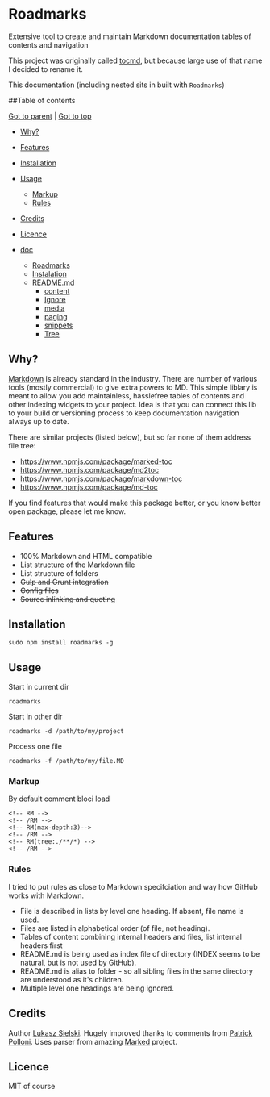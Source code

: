 Roadmarks
=========

Extensive tool to create and maintain Markdown documentation tables of contents and navigation

This project was originally called [tocmd](https://github.com/sielay/tocmd), but because large use of that name I decided to rename it.

This documentation (including nested sits in built with `Roadmarks`)

<!-- RM-IGNORE -->
##Table of contents
<!-- /RM-IGNORE -->

<!-- RM(tree:*) -->

[Got to parent](./README.md) | [Got to top](/README.md)
* [Why?](#why)
* [Features](#features)
* [Installation](#installation)
* [Usage](#usage)
  * [Markup](#markup)
  * [Rules](#rules)
* [Credits](#credits)
* [Licence](#licence)

* [doc](./doc)
  * [Roadmarks](./doc/INDEX.MD)
  * [Instalation](./doc/installation.md)
  * [README.md](./doc/markup)
    * [content](./doc/markup/content.MD)
    * [Ignore](./doc/markup/ignore.mD)
    * [media](./doc/markup/media.md)
    * [paging](./doc/markup/paging.md)
    * [snippets](./doc/markup/snippets.md)
    * [Tree](./doc/markup/tree.MD)

<!-- /RM -->

Why?
----

[Markdown](http://daringfireball.net/projects/markdown/) is already standard in the industry. There are number of various tools (mostly commercial) to give extra powers to MD. This simple liblary is meant to allow you add maintainless, hasslefree tables of contents and other indexing widgets to your project. Idea is that you can connect this lib to your build or versioning process to keep documentation navigation always up to date.

There are similar projects (listed below), but so far none of them address file tree:
 * https://www.npmjs.com/package/marked-toc
 * https://www.npmjs.com/package/md2toc
 * https://www.npmjs.com/package/markdown-toc
 * https://www.npmjs.com/package/md-toc
 
If you find features that would make this package better, or you know better open package, please let me know.

## Features
 * 100% Markdown and HTML compatible
 * List structure of the Markdown file
 * List structure of folders
 * ~~Gulp and Grunt integration~~
 * ~~Config files~~
 * ~~Source inlinking and quoting~~


## Installation

```
sudo npm install roadmarks -g
```

## Usage

Start in current dir
```
roadmarks 
```

Start in other dir
```
roadmarks -d /path/to/my/project
```

Process one file
```
roadmarks -f /path/to/my/file.MD
```

### Markup


By default comment bloci load 

	<!-- RM -->
    <!-- /RM -->
	<!-- RM(max-depth:3)-->
	<!-- /RM -->
	<!-- RM(tree:./**/*) -->
    <!-- /RM -->
    
### Rules

I tried to put rules as close to Markdown specifciation and way how GitHub works with Markdown.

 * File is described in lists by level one heading. If absent, file name is used.
 * Files are listed in alphabetical order (of file, not heading).
 * Tables of content combining internal headers and files, list internal headers first
 * README.md is being used as index file of directory (INDEX seems to be natural, but is not used by GitHub).
 * README.md is alias to folder - so all sibling files in the same directory are understood as it's children.
 * Multiple level one headings are being ignored.
  

## Credits

Author [Lukasz Sielski](http://github.com/sielay). Hugely improved thanks to comments from [Patrick Polloni](https://github.com/kimu). Uses parser from amazing [Marked](https://github.com/chjj/marked) project.

## Licence

<!-- RM-INC(LICENSE) -->

MIT of course



